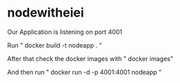 # nodewitheiei
Our Application is listening on port 4001


Run " docker build -t nodeapp . " 

After that check the docker images with " docker images"

And then run " docker run -d -p 4001:4001 nodeapp " 

